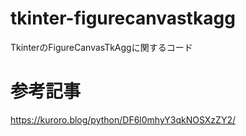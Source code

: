 # tkinter-figurecanvastkagg
TkinterのFigureCanvasTkAggに関するコード

# 参考記事
https://kuroro.blog/python/DF6l0mhyY3qkNOSXzZY2/
